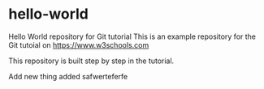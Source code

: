# hello-world
Hello World repository for Git tutorial
This is an example repository for the Git tutoial on https://www.w3schools.com

This repository is built step by step in the tutorial.

Add new thing added
safwerteferfe